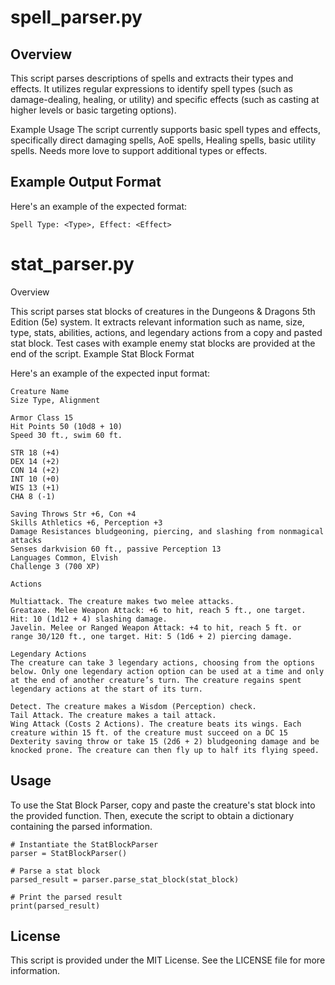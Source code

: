 # spell_parser.py

## Overview
This script parses descriptions of spells and extracts their types and effects. It utilizes regular expressions to identify spell types (such as damage-dealing, healing, or utility) and specific effects (such as casting at higher levels or basic targeting options).


Example Usage
The script currently supports basic spell types and effects, specifically direct damaging spells, AoE spells, Healing spells, basic utility spells. Needs more love to support additional types or effects.

## Example Output Format
Here's an example of the expected format:

`Spell Type: <Type>, Effect: <Effect>`


# stat_parser.py
Overview

This script parses stat blocks of creatures in the Dungeons & Dragons 5th Edition (5e) system. It extracts relevant information such as name, size, type, stats, abilities, actions, and legendary actions from a copy and pasted stat block. Test cases with example enemy stat blocks are provided at the end of the script.
Example Stat Block Format

Here's an example of the expected input format:

```
Creature Name
Size Type, Alignment

Armor Class 15
Hit Points 50 (10d8 + 10)
Speed 30 ft., swim 60 ft.

STR 18 (+4)
DEX 14 (+2)
CON 14 (+2)
INT 10 (+0)
WIS 13 (+1)
CHA 8 (-1)

Saving Throws Str +6, Con +4
Skills Athletics +6, Perception +3
Damage Resistances bludgeoning, piercing, and slashing from nonmagical attacks
Senses darkvision 60 ft., passive Perception 13
Languages Common, Elvish
Challenge 3 (700 XP)

Actions

Multiattack. The creature makes two melee attacks.
Greataxe. Melee Weapon Attack: +6 to hit, reach 5 ft., one target. Hit: 10 (1d12 + 4) slashing damage.
Javelin. Melee or Ranged Weapon Attack: +4 to hit, reach 5 ft. or range 30/120 ft., one target. Hit: 5 (1d6 + 2) piercing damage.

Legendary Actions
The creature can take 3 legendary actions, choosing from the options below. Only one legendary action option can be used at a time and only at the end of another creature’s turn. The creature regains spent legendary actions at the start of its turn.

Detect. The creature makes a Wisdom (Perception) check.
Tail Attack. The creature makes a tail attack.
Wing Attack (Costs 2 Actions). The creature beats its wings. Each creature within 15 ft. of the creature must succeed on a DC 15 Dexterity saving throw or take 15 (2d6 + 2) bludgeoning damage and be knocked prone. The creature can then fly up to half its flying speed.
```

## Usage

To use the Stat Block Parser, copy and paste the creature's stat block into the provided function. Then, execute the script to obtain a dictionary containing the parsed information.
```
# Instantiate the StatBlockParser
parser = StatBlockParser()

# Parse a stat block
parsed_result = parser.parse_stat_block(stat_block)

# Print the parsed result
print(parsed_result)
```
## License
This script is provided under the MIT License. See the LICENSE file for more information.
